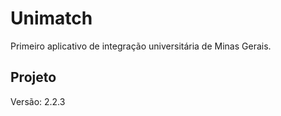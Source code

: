 # Unimatch

Primeiro aplicativo de integração universitária de Minas Gerais.

## Projeto

Versão: 2.2.3

